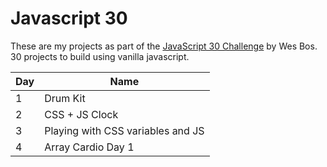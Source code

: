 # Javascript 30

These are my projects as part of the [JavaScript 30 Challenge](https://javascript30.com/) by Wes Bos. 30 projects to build using vanilla javascript.

Day | Name
--- | --- 
1 |  Drum Kit
2 | CSS + JS Clock
3 | Playing with CSS variables and JS
4 | Array Cardio Day 1
